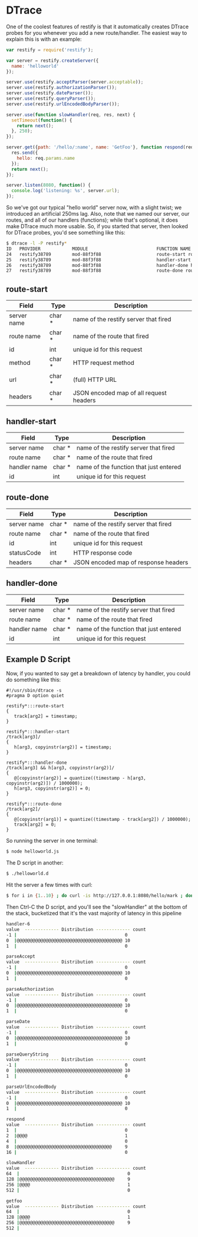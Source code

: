 # DTrace

One of the coolest features of restify is that it automatically
creates DTrace probes for you whenever you add a new route/handler.
The easiest way to explain this is with an example:

```js
var restify = require('restify');

var server = restify.createServer({
  name: 'helloworld'
});

server.use(restify.acceptParser(server.acceptable));
server.use(restify.authorizationParser());
server.use(restify.dateParser());
server.use(restify.queryParser());
server.use(restify.urlEncodedBodyParser());

server.use(function slowHandler(req, res, next) {
  setTimeout(function() {
    return next();
  }, 250);
});

server.get({path: '/hello/:name', name: 'GetFoo'}, function respond(req, res, next) {
  res.send({
    hello: req.params.name
  });
  return next();
});

server.listen(8080, function() {
  console.log('listening: %s', server.url);
});
```

So we've got our typical "hello world" server now, with a slight twist; we
introduced an artificial 250ms lag.  Also, note that we named our server, our
routes, and all of our handlers (functions); while that's optional, it
does make DTrace much more usable.  So, if you started that server,
then looked for DTrace probes, you'd see something like this:

```sh
$ dtrace -l -P restify*
ID   PROVIDER            MODULE                          FUNCTION NAME
24   restify38789        mod-88f3f88                     route-start route-start
25   restify38789        mod-88f3f88                     handler-start handler-start
26   restify38789        mod-88f3f88                     handler-done handler-done
27   restify38789        mod-88f3f88                     route-done route-done
```

## route-start

|Field|Type|Description|
|-----|----|-----------|
|server name|char *|name of the restify server that fired|
|route name|char *|name of the route that fired|
|id|int|unique id for this request|
|method|char *|HTTP request method|
|url|char *|(full) HTTP URL|
|headers|char *|JSON encoded map of all request headers|

## handler-start

|Field|Type|Description|
|-----|----|-----------|
|server name|char *|name of the restify server that fired|
|route name|char *|name of the route that fired|
|handler name|char *|name of the function that just entered|
|id|int|unique id for this request|

## route-done

|Field|Type|Description|
|-----|----|-----------|
|server name|char *|name of the restify server that fired|
|route name|char *|name of the route that fired|
|id|int|unique id for this request|
|statusCode|int|HTTP response code|
|headers|char *|JSON encoded map of response headers|

## handler-done

|Field|Type|Description|
|-----|----|-----------|
|server name|char *|name of the restify server that fired|
|route name|char *|name of the route that fired|
|handler name|char *|name of the function that just entered|
|id|int|unique id for this request|

## Example D Script

Now, if you wanted to say get a breakdown of latency by handler, you
could do something like this:

```
#!/usr/sbin/dtrace -s
#pragma D option quiet

restify*:::route-start
{
   track[arg2] = timestamp;
}

restify*:::handler-start
/track[arg3]/
{
   h[arg3, copyinstr(arg2)] = timestamp;
}

restify*:::handler-done
/track[arg3] && h[arg3, copyinstr(arg2)]/
{
   @[copyinstr(arg2)] = quantize((timestamp - h[arg3, copyinstr(arg2)]) / 1000000);
   h[arg3, copyinstr(arg2)] = 0;
}

restify*:::route-done
/track[arg2]/
{
   @[copyinstr(arg1)] = quantize((timestamp - track[arg2]) / 1000000);
   track[arg2] = 0;
}
```

So running the server in one terminal:

```sh
$ node helloworld.js
```

The D script in another:

```sh
$ ./helloworld.d
```

Hit the server a few times with curl:

```sh
$ for i in {1..10} ; do curl -is http://127.0.0.1:8080/hello/mark ; done
```

Then Ctrl-C the D script, and you'll see the "slowHandler" at the
bottom of the stack, bucketized that it's the vast majority of latency
in this pipeline

```sh
handler-6
value  ------------- Distribution ------------- count
-1 |                                         0
0  |@@@@@@@@@@@@@@@@@@@@@@@@@@@@@@@@@@@@@@@@ 10
1  |                                         0

parseAccept
value  ------------- Distribution ------------- count
-1 |                                         0
0  |@@@@@@@@@@@@@@@@@@@@@@@@@@@@@@@@@@@@@@@@ 10
1  |                                         0

parseAuthorization
value  ------------- Distribution ------------- count
-1 |                                         0
0  |@@@@@@@@@@@@@@@@@@@@@@@@@@@@@@@@@@@@@@@@ 10
1  |                                         0

parseDate
value  ------------- Distribution ------------- count
-1 |                                         0
0  |@@@@@@@@@@@@@@@@@@@@@@@@@@@@@@@@@@@@@@@@ 10
1  |                                         0

parseQueryString
value  ------------- Distribution ------------- count
-1 |                                         0
0  |@@@@@@@@@@@@@@@@@@@@@@@@@@@@@@@@@@@@@@@@ 10
1  |                                         0

parseUrlEncodedBody
value  ------------- Distribution ------------- count
-1 |                                         0
0  |@@@@@@@@@@@@@@@@@@@@@@@@@@@@@@@@@@@@@@@@ 10
1  |                                         0

respond
value  ------------- Distribution ------------- count
1  |                                         0
2  |@@@@                                     1
4  |                                         0
8  |@@@@@@@@@@@@@@@@@@@@@@@@@@@@@@@@@@@@     9
16 |                                         0

slowHandler
value  ------------- Distribution ------------- count
64  |                                         0
128 |@@@@@@@@@@@@@@@@@@@@@@@@@@@@@@@@@@@@     9
256 |@@@@                                     1
512 |                                         0

getfoo
value  ------------- Distribution ------------- count
64  |                                         0
128 |@@@@                                     1
256 |@@@@@@@@@@@@@@@@@@@@@@@@@@@@@@@@@@@@     9
512 |
```